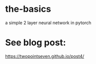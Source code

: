 # the-basics
a simple 2 layer neural network in pytorch

# See blog post:
https://twopointseven.github.io/post4/
